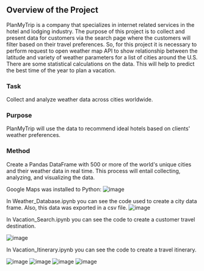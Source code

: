## Overview of the Project

PlanMyTrip is a company that specializes in internet related services in the hotel and lodging industry. The purpose of this project is to collect and present data for customers via the search page where the customers will filter based on their travel preferences. So, for this project it is necessary to perform request to open weather map API to show relationship between the latitude and variety of weather parameters for a list of cities around the U.S. There are some statistical calculations on the data. This will help to predict the best time of the year to plan a vacation.

### Task

Collect and analyze weather data across cities worldwide.
### Purpose

PlanMyTrip will use the data to recommend ideal hotels based on clients' weather preferences.

### Method

Create a Pandas DataFrame with 500 or more of the world's unique cities and their weather data in real time. This process will entail collecting, analyzing, and visualizing the data.

Google Maps was installed to Python:
![image](https://user-images.githubusercontent.com/95327338/152665068-6fdff130-b7f6-4612-986c-831fdb48fa80.png)

In Weather_Database.ipynb you can see the code used to create a city data frame. Also, this data was exported in a csv file.
![image](https://user-images.githubusercontent.com/95327338/152665123-5741d4e7-a890-4194-ac48-84cf235bef51.png)

In Vacation_Search.ipynb you can see the code to create a customer travel destination.

![image](https://user-images.githubusercontent.com/95327338/152665178-86608d3d-f57f-4bc2-9c81-8bb26b84c693.png)

In Vacation_Itinerary.ipynb you can see the code to create a travel itinerary.

![image](https://user-images.githubusercontent.com/95327338/152665217-4324d5f5-8602-427b-a43a-1e467014ab6f.png)
![image](https://user-images.githubusercontent.com/95327338/152665220-2e9b7d99-ce3d-428c-b332-4045b0e31e1b.png)
![image](https://user-images.githubusercontent.com/95327338/152665318-f06db47e-7e5c-40b1-aa59-967bf7181728.png)
![image](https://user-images.githubusercontent.com/95327338/152665323-09bc290c-ba43-43de-b62f-14cb24a6924b.png)



